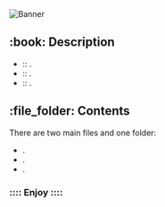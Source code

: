 <!DOCTYPE html>
<html>
<head>
  <meta charset="UTF-8">
</head>
<body>
  <img src="" alt="Banner"/>
  
  <h2>:book: Description</h2>
  <ul>
    <li>:: .</li>
    <li>:: .</li>
    <li>:: .</li>
  </ul>

  <h2>:file_folder: Contents</h2>
  <p>There are two main files and one folder:</p>
  <ul>
    <li><strong><a href=""> </a></strong> .</li>
    <li><strong><a href=""> </a></strong> .</li>
    <li><strong><a href=""> </a></strong> .</li>
  </ul>

  <h3>:::: Enjoy ::::</h3>
</body>
</html>

